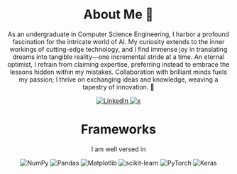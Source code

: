 <h1 align="center">About Me 🚀 </h1>
<p align="center"> As an undergraduate in Computer Science Engineering, I harbor a profound fascination for the intricate world of AI. My curiosity extends to the inner workings of cutting-edge technology, and I find immense joy in translating dreams into tangible reality—one incremental stride at a time. An eternal optimist, I refrain from claiming expertise, preferring instead to embrace the lessons hidden within my mistakes. Collaboration with brilliant minds fuels my passion; I thrive on exchanging ideas and knowledge, weaving a tapestry of innovation. 🌟 </p>
<div align="center">
    <a href="https://www.linkedin.com/in/jaisurya-prabakaran-3619aa226/">
        <img src="https://img.shields.io/badge/LinkedIn-0077B5?style=for-the-badge&logo=linkedin&logoColor=white" alt="LinkedIn"/>
    </a>
  <a href="https://twitter.com/__jaisurya">
    <img src="https://img.shields.io/twitter/follow/__Jaisurya?style=for-the-badge&logo=X&logoColor=White" alt="x"/>
  </a>
</div>

<h1 align="center">Frameworks</h1>
<p align="center"> I am well versed in 
</p>
<div align="center">
  <a>
    <img src="https://img.shields.io/badge/NumPy-013243?style=for-the-badge&logo=numpy&logoColor=white" alt="NumPy"/>
    <img src="https://img.shields.io/badge/Pandas-150458?style=for-the-badge&logo=pandas&logoColor=white" alt="Pandas"/>
    <img src="https://img.shields.io/badge/Matplotlib-3776AB?style=for-the-badge&logo=matplotlib&logoColor=white" alt="Matplotlib"/>
    <img src="https://img.shields.io/badge/scikit--learn-F7931E?style=for-the-badge&logo=scikit-learn&logoColor=white" alt="scikit-learn"/>
    <img src="https://img.shields.io/badge/PyTorch-EE4C2C?style=for-the-badge&logo=pytorch&logoColor=white" alt="PyTorch"/>
    <img src="https://img.shields.io/badge/Keras-D00000?style=for-the-badge&logo=keras&logoColor=white" alt="Keras"/>
  </a>
</div>

